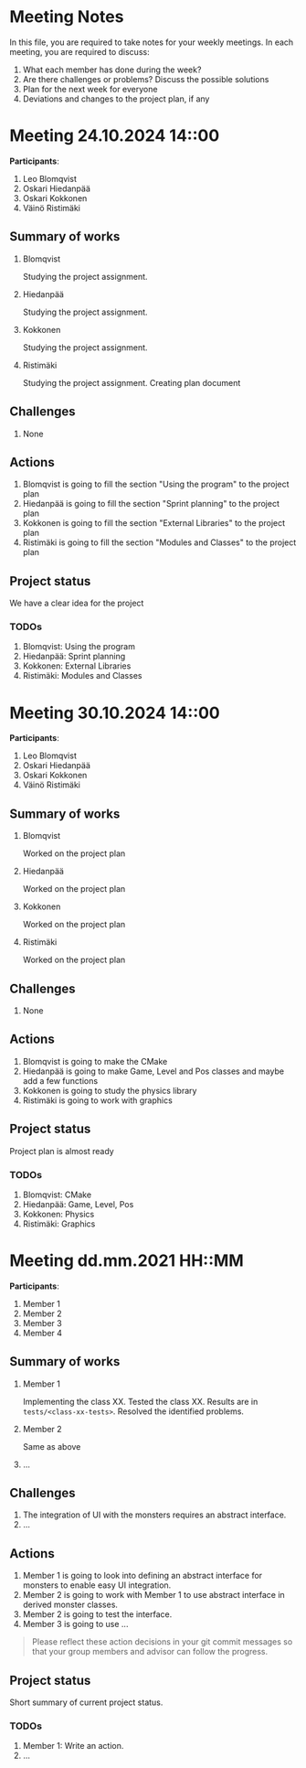 # Meeting Notes
In this file, you are required to take notes for your weekly meetings. 
In each meeting, you are required to discuss:

1. What each member has done during the week?
2. Are there challenges or problems? Discuss the possible solutions
3. Plan for the next week for everyone
4. Deviations and changes to the project plan, if any


# Meeting 24.10.2024 14::00

**Participants**: 
1. Leo Blomqvist
2. Oskari Hiedanpää
3. Oskari Kokkonen
4. Väinö Ristimäki 

## Summary of works
1. Blomqvist
   
   Studying the project assignment.

2. Hiedanpää

   Studying the project assignment.

3. Kokkonen
   
   Studying the project assignment.

4. Ristimäki
   
   Studying the project assignment.
   Creating plan document


## Challenges

1. None

## Actions
1. Blomqvist is going to fill the section "Using the program" to the project plan
2. Hiedanpää is going to fill the section "Sprint planning" to the project plan
3. Kokkonen is going to fill the section "External Libraries" to the project plan
4. Ristimäki is going to fill the section "Modules and Classes" to the project plan

## Project status 
We have a clear idea for the project

### TODOs
1. Blomqvist: Using the program
2. Hiedanpää: Sprint planning
3. Kokkonen: External Libraries
4. Ristimäki: Modules and Classes



# Meeting 30.10.2024 14::00

**Participants**: 
1. Leo Blomqvist
2. Oskari Hiedanpää
3. Oskari Kokkonen
4. Väinö Ristimäki 

## Summary of works
1. Blomqvist
   
   Worked on the project plan

2. Hiedanpää

   Worked on the project plan

3. Kokkonen
   
   Worked on the project plan

4. Ristimäki
   
   Worked on the project plan



## Challenges

1. None

## Actions
1. Blomqvist is going to make the CMake
2. Hiedanpää is going to make Game, Level and Pos classes and maybe add a few functions
3. Kokkonen is going to study the physics library
4. Ristimäki is going to work with graphics

## Project status 
Project plan is almost ready

### TODOs
1. Blomqvist: CMake
2. Hiedanpää: Game, Level, Pos
3. Kokkonen: Physics
4. Ristimäki: Graphics



# Meeting dd.mm.2021 HH::MM

**Participants**: 
1. Member 1
2. Member 2
3. Member 3
4. Member 4 

## Summary of works
1. Member 1 
   
   Implementing the class XX. Tested the class XX. 
   Results are in `tests/<class-xx-tests>`. Resolved the identified problems.

2. Member 2

   Same as above

3. ...



## Challenges

1. The integration of UI with the monsters requires an abstract interface.
2. ...

## Actions
1. Member 1 is going to look into defining an abstract interface for monsters 
   to enable easy UI integration.
2. Member 2 is going to work with Member 1 to use abstract interface in derived 
   monster classes.
3. Member 2 is going to test the interface.
4. Member 3 is going to use ...

> Please reflect these action decisions in your git commit messages so that 
> your group members and advisor can follow the progress.

## Project status 
Short summary of current project status. 

### TODOs
1. Member 1: Write an action.
2. ...